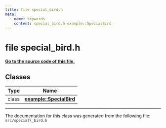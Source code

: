 ```yaml
---
title: file special_bird.h
meta:
  - name: keywords
    content: special_bird.h example::SpecialBird
---
```


# file special\_bird.h

**[Go to the source code of this file.](special__bird_8h_source.md)**
## Classes

|Type|Name|
|-----|-----|
|class|[**example::SpecialBird**](classexample_1_1_special_bird.md)|




----------------------------------------
The documentation for this class was generated from the following file: `src/special\_bird.h`
